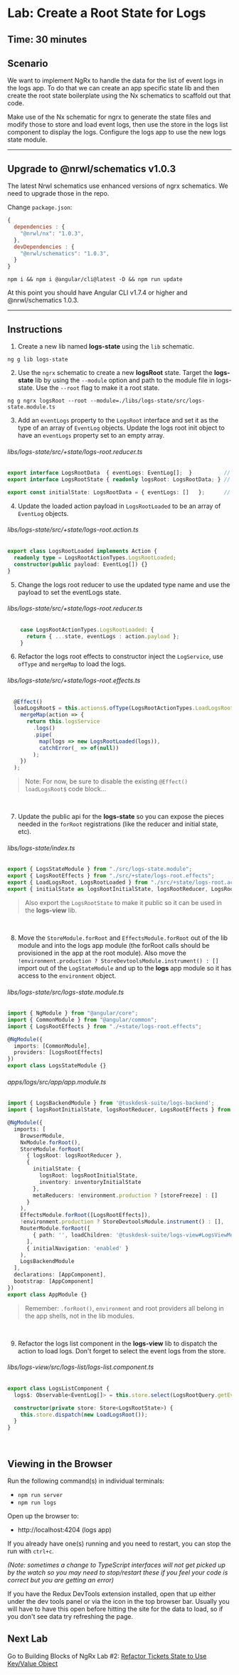 # Lab: Create a Root State for Logs

## Time: 30 minutes

## Scenario
We want to implement NgRx to handle the data for the list of event logs in the logs app. To do that we can create an app specific state lib and then create the root state boilerplate using the Nx schematics to scaffold out that code.

Make use of the Nx schematic for ngrx to generate the state files and modify those to store and load event logs, then use the store in the logs list component to display the logs. Configure the logs app to use the new logs state module.

---

## Upgrade to @nrwl/schematics v1.0.3

The latest Nrwl schematics use enhanced versions of ngrx schematics. We need to upgrade those in the repo.

Change `package.json`:

```js
{
  dependencies : {
    "@nrwl/nx": "1.0.3",
  },
  devDependencies : {
    "@nrwl/schematics": "1.0.3",  
  }  
}
```

```console
npm i && npm i @angular/cli@latest -D && npm run update
```

At this point you should have Angular CLI v1.7.4 or higher and @nrwl/schematics 1.0.3.

---

## Instructions

1. Create a new lib named **logs-state** using the `lib` schematic.

  ```console
  ng g lib logs-state
  ```

2. Use the `ngrx` schematic to create a new **logsRoot** state. Target the **logs-state** lib by using the `--module` option and path to the module file in logs-state. Use the `--root` flag to make it a root state.

  ```console
  ng g ngrx logsRoot --root --module=./libs/logs-state/src/logs-state.module.ts
  ```

3. Add an `eventLogs` property to the `LogsRoot` interface and set it as the type of an array of `EventLog` objects. Update the logs root init object to have an `eventLogs` property set to an empty array.

  ###### libs/logs-state/src/+state/logs-root.reducer.ts  

  ```ts  
  export interface LogsRootData  { eventLogs: EventLog[];  }          // managed data within this Feature
  export interface LogsRootState { readonly logsRoot: LogsRootData; } // slice of Store state (aka Feature)

  export const initialState: LogsRootData = { eventLogs: []   };      // initial managed state
  ```

4. Update the loaded action payload in `LogsRootLoaded` to be an array of `EventLog` objects.

  ###### libs/logs-state/src/+state/logs-root.action.ts  
  
  ```ts
  export class LogsRootLoaded implements Action {
    readonly type = LogsRootActionTypes.LogsRootLoaded;
    constructor(public payload: EventLog[]) {}
  }
  ```

5. Change the logs root reducer to use the updated type name and use the payload to set the eventLogs state.


###### libs/logs-state/src/+state/logs-root.reducer.ts  

```ts
    case LogsRootActionTypes.LogsRootLoaded: {
      return { ...state, eventLogs : action.payload };
    }
```    


6. Refactor the logs root effects to constructor inject the `LogService`, use `ofType` and `mergeMap` to load the logs.

###### libs/logs-state/src/+state/logs-root.effects.ts  

```typescript
  @Effect()
  loadLogsRoot$ = this.actions$.ofType(LogsRootActionTypes.LoadLogsRoot).pipe(
    mergeMap(action => {
      return this.logsService
        .logs()
        .pipe(
          map(logs => new LogsRootLoaded(logs)), 
          catchError(_ => of(null))
        );
    })
  );
```

> Note: For now, be sure to disable the existing `@Effect() loadLogsRoot$` code block...

<br/>

7. Update the public api for the **logs-state** so you can expose the pieces needed in the `forRoot` registrations (like the reducer and initial state, etc). 

###### libs/logs-state/index.ts  

```ts
export { LogsStateModule } from "./src/logs-state.module";
export { LogsRootEffects } from "./src/+state/logs-root.effects";
export { LoadLogsRoot, LogsRootLoaded } from "./src/+state/logs-root.actions";
export { initialState as logsRootInitialState, logsRootReducer, LogsRootState } from "./src/+state/logs-root.reducer";
```

  >  Also export the `LogsRootState` to make it public so it can be used in the **logs-view** lib.

<br/>

8. Move the `StoreModule.forRoot` and `EffectsModule.forRoot` out of the lib module and into the logs app module (the forRoot calls should be provisioned in the app at the root module). Also move the `!environment.production ? StoreDevtoolsModule.instrument() : []` import out of the `LogStateModule` and up to the **logs** app module so it has access to the `environment` object.

###### libs/logs-state/src/logs-state.module.ts

```ts
import { NgModule } from "@angular/core";
import { CommonModule } from "@angular/common";
import { LogsRootEffects } from "./+state/logs-root.effects";

@NgModule({
  imports: [CommonModule],
  providers: [LogsRootEffects]
})
export class LogsStateModule {}

```

###### apps/logs/src/app/app.module.ts

```ts
import { LogsBackendModule } from '@tuskdesk-suite/logs-backend';
import { logsRootInitialState, logsRootReducer, LogsRootEffects } from '@tuskdesk-suite/logs-state';

@NgModule({
  imports: [
    BrowserModule,
    NxModule.forRoot(),
    StoreModule.forRoot(
      { logsRoot: logsRootReducer },
      {
        initialState: {
          logsRoot: logsRootInitialState,
          inventory: inventoryInitialState
        },
        metaReducers: !environment.production ? [storeFreeze] : []
      }
    ),
    EffectsModule.forRoot([LogsRootEffects]),
    !environment.production ? StoreDevtoolsModule.instrument() : [],
    RouterModule.forRoot([
        { path: '', loadChildren: '@tuskdesk-suite/logs-view#LogsViewModule' }
      ], 
      { initialNavigation: 'enabled' }
    ),
    LogsBackendModule
  ],
  declarations: [AppComponent],
  bootstrap: [AppComponent]
})
export class AppModule {}

```

  >  Remember: `.forRoot()`, `environment` and root providers all belong in the app shells, not in the lib modules.

<br/>

9. Refactor the logs list component in the **logs-view** lib to dispatch the action to load logs. Don't forget to select the event logs from the store.

###### libs/logs-view/src/logs-list/logs-list.component.ts

```ts
export class LogsListComponent {
  logs$: Observable<EventLog[]> = this.store.select(LogsRootQuery.getEventLogs);

  constructor(private store: Store<LogsRootState>) {
    this.store.dispatch(new LoadLogsRoot());
  }
}

```

<br/>

## Viewing in the Browser
Run the following command(s) in individual terminals:
- `npm run server`
- `npm run logs`

Open up the browser to:
- http://localhost:4204 (logs app)

If you already have one(s) running and you need to restart, you can stop the run with `ctrl+c`.

*(Note: sometimes a change to TypeScript interfaces will not get picked up by the watch so you may need to stop/restart these if you feel your code is correct but you are getting an error)*

If you have the Redux DevTools extension installed, open that up either under the dev tools panel or via the icon in the top browser bar. Usually you will have to have this open before hitting the site for the data to load, so if you don't see data try refreshing the page.

## Next Lab
Go to Building Blocks of NgRx Lab #2: [Refactor Tickets State to Use Key/Value Object](lab-2.md)
